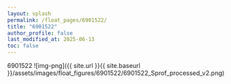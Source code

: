 ```yaml
---
layout: splash
permalink: /float_pages/6901522/
title: "6901522"
author_profile: false
last_modified_at: 2025-06-13
toc: false
---
```

 
6901522
![img-png]({{ site.url }}{{ site.baseurl }}/assets/images/float_figures/6901522/6901522_Sprof_processed_v2.png)